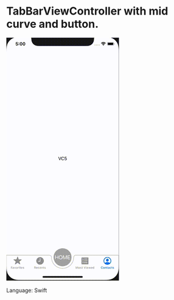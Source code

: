 # TabBarViewController with mid curve and button.

![DEMO](https://github.com/rokurouC/iOSTabBarWithMidCurveExample/blob/master/demo.gif)

Language: Swift
